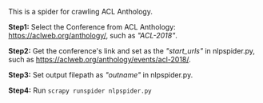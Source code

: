 This is a spider for crawling ACL Anthology.

**Step1:** Select the Conference from ACL Anthology: https://aclweb.org/anthology/, such as *"ACL-2018"*.

**Step2:** Get the conference's link and set as the *"start_urls"* in nlpspider.py, such as https://aclweb.org/anthology/events/acl-2018/.

**Step3:** Set output filepath as *"outname"* in nlpspider.py.

**Step4:** Run ```scrapy runspider nlpspider.py```
